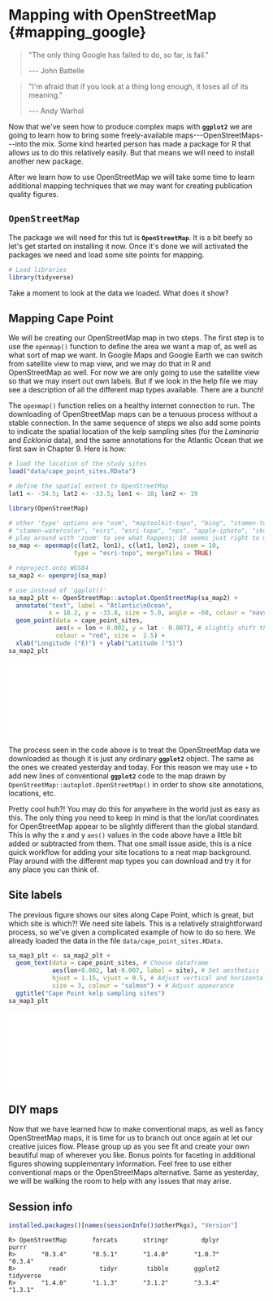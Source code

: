 # Mapping with OpenStreetMap {#mapping_google}

> "The only thing Google has failed to do, so far, is fail."
>
> --- John Battelle

> "I'm afraid that if you look at a thing long enough, it loses all of its meaning."
>
> --- Andy Warhol



Now that we've seen how to produce complex maps with **`ggplot2`** we are going to learn how to bring some freely-available maps---OpenStreetMaps---into the mix. Some kind hearted person has made a package for R that allows us to do this relatively easily. But that means we will need to install another new package.

After we learn how to use OpenStreetMap we will take some time to learn additional mapping techniques that we may want for creating publication quality figures.

## **`OpenStreetMap`**

The package we will need for this tut is **`OpenStreetMap`**. It is a bit beefy so let's get started on installing it now. Once it's done we will activated the packages we need and load some site points for mapping.


```r
# Load libraries
library(tidyverse)
```

Take a moment to look at the data we loaded. What does it show?

## Mapping Cape Point

We will be creating our OpenStreetMap map in two steps. The first step is to use the `openmap()` function to define the area we want a map of, as well as what sort of map we want. In Google Maps and Google Earth we can switch from satellite view to map view, and we may do that in R and OpenStreetMap as well. For now we are only going to use the satellite view so that we may insert out own labels. But if we look in the help file we may see a description of all the different map types available. There are a bunch!

The `openmap()` function relies on a healthy internet connection to run. The downloading of OpenStreetMap maps can be a tenuous process without a stable connection. In the same sequence of steps we also add some points to indicate the spatial location of the kelp sampling sites (for the *Laminaria* and *Ecklonia* data), and the same annotations for the Atlantic Ocean that we first saw in Chapter 9. Here is how:


```r
# load the location of the study sites
load("data/cape_point_sites.RData")

# define the spatial extent to OpenStreetMap
lat1 <- -34.5; lat2 <- -33.5; lon1 <- 18; lon2 <- 19

library(OpenStreetMap)

# other 'type' options are "osm", "maptoolkit-topo", "bing", "stamen-toner",
# "stamen-watercolor", "esri", "esri-topo", "nps", "apple-iphoto", "skobbler";
# play around with 'zoom' to see what happens; 10 seems just right to me
sa_map <- openmap(c(lat2, lon1), c(lat1, lon2), zoom = 10,
                  type = "esri-topo", mergeTiles = TRUE)

# reproject onto WGS84
sa_map2 <- openproj(sa_map)

# use instead of 'ggplot()'
sa_map2_plt <- OpenStreetMap::autoplot.OpenStreetMap(sa_map2) + 
  annotate("text", label = "Atlantic\nOcean", 
           x = 18.2, y = -33.8, size = 5.0, angle = -60, colour = "navy") +
  geom_point(data = cape_point_sites,
             aes(x = lon + 0.002, y = lat - 0.007), # slightly shift the points
             colour = "red", size =  2.5) +
  xlab("Longitude (°E)") + ylab("Latitude (°S)")
sa_map2_plt
```

![(\#fig:openstreetmap-cp-ghost)Google map of Cape Point](10-mapping_google_files/figure-latex/openstreetmap-cp-ghost-1.pdf) 

The process seen in the code above is to treat the OpenStreetMap data we downloaded as though it is just any ordinary **`ggplot2`** object. The same as the ones we created yesterday and today. For this reason we may use `+` to add new lines of conventional **`ggplot2`** code to the map drawn by `OpenStreetMap::autoplot.OpenStreetMap()` in order to show site annotations, locations, etc.

Pretty cool huh?! You may do this for anywhere in the world just as easy as this. The only thing you need to keep in mind is that the lon/lat coordinates for OpenStreetMap appear to be slightly different than the global standard. This is why the x and y `aes()` values in the code above have a little bit added or subtracted from them. That one small issue aside, this is a nice quick workflow for adding your site locations to a neat map background. Play around with the different map types you can download and try it for any place you can think of.

## Site labels

The previous figure shows our sites along Cape Point, which is great, but which site is which?! We need site labels. This is a relatively straightforward process, so we've given a complicated example of how to do so here. We already loaded the data in the file `data/cape_point_sites.RData`.


```r
sa_map3_plt <- sa_map2_plt +
  geom_text(data = cape_point_sites, # Choose dataframe
            aes(lon+0.002, lat-0.007, label = site), # Set aesthetics
            hjust = 1.15, vjust = 0.5, # Adjust vertical and horizontal
            size = 3, colour = "salmon") + # Adjust appearance
  ggtitle("Cape Point kelp sampling sites")
sa_map3_plt
```

![(\#fig:ggmap-2)Google map of Cape Point with site points labeled](10-mapping_google_files/figure-latex/ggmap-2-1.pdf) 

## DIY maps

Now that we have learned how to make conventional maps, as well as fancy OpenStreetMap maps, it is time for us to branch out once again at let our creative juices flow. Please group up as you see fit and create your own beautiful map of wherever you like. Bonus points for faceting in additional figures showing supplementary information. Feel free to use either conventional maps or the OpenStreetMaps alternative. Same as yesterday, we will be walking the room to help with any issues that may arise.

## Session info


```r
installed.packages()[names(sessionInfo()$otherPkgs), "Version"]
```

```
R> OpenStreetMap       forcats       stringr         dplyr         purrr 
R>       "0.3.4"       "0.5.1"       "1.4.0"       "1.0.7"       "0.3.4" 
R>         readr         tidyr        tibble       ggplot2     tidyverse 
R>       "1.4.0"       "1.1.3"       "3.1.2"       "3.3.4"       "1.3.1"
```
